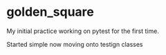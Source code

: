 ﻿# golden_square

My initial practice working on pytest for the first time.

Started simple now moving onto testign classes
